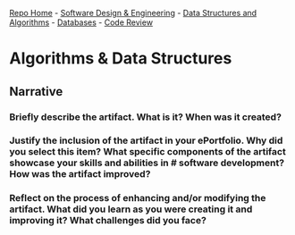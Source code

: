 [Repo Home](README.md) - [Software Design & Engineering](../../enhanced_code/SDE_it245_zoo_auth/SDE.md) - [Data Structures and Algorithms](../../enhanced_code/DSALGO_cs260_binary_search_tree/ADS.md) - [Databases](../../enhanced_code/DB_cs340_animal_finder/DB.md) - [Code Review](../../CR.md)

<h1>Algorithms & Data Structures</h1>

## Narrative

### Briefly describe the artifact. What is it? When was it created?

### Justify the inclusion of the artifact in your ePortfolio. Why did you select this item? What specific components of the artifact showcase your skills and abilities in # software development? How was the artifact improved?

### Reflect on the process of enhancing and/or modifying the artifact. What did you learn as you were creating it and improving it? What challenges did you face?

